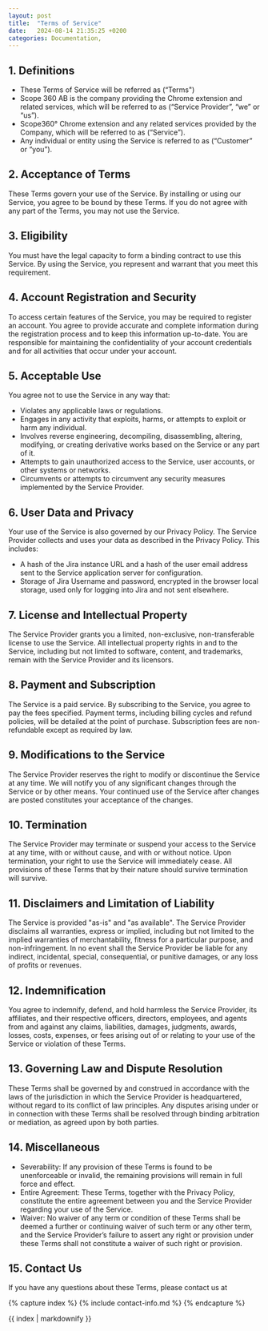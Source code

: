 ```yaml
---
layout: post
title:  "Terms of Service"
date:   2024-08-14 21:35:25 +0200
categories: Documentation,
---
```

## 1. Definitions

* These Terms of Service will be referred as (“Terms")
* Scope 360 AB is the company providing the Chrome extension and related services, which will be referred to as (“Service Provider”, “we” or “us”).
* Scope360° Chrome extension and any related services provided by the Company, which will be referred to as (“Service”).
* Any individual or entity using the Service is referred to as (“Customer” or “you”).

## 2. Acceptance of Terms

These Terms govern your use of the Service. By installing or using our Service, you agree to be bound by these Terms. If you do not agree with any part of the Terms, you may not use the Service.

## 3. Eligibility

You must have the legal capacity to form a binding contract to use this Service. By using the Service, you represent and warrant that you meet this requirement.

## 4. Account Registration and Security

To access certain features of the Service, you may be required to register an account. You agree to provide accurate and complete information during the registration process and to keep this information up-to-date. You are responsible for maintaining the confidentiality of your account credentials and for all activities that occur under your account.

## 5. Acceptable Use

You agree not to use the Service in any way that:

* Violates any applicable laws or regulations.
* Engages in any activity that exploits, harms, or attempts to exploit or harm any individual.
* Involves reverse engineering, decompiling, disassembling, altering, modifying, or creating derivative works based on the Service or any part of it.
* Attempts to gain unauthorized access to the Service, user accounts, or other systems or networks.
* Circumvents or attempts to circumvent any security measures implemented by the Service Provider.

## 6. User Data and Privacy

Your use of the Service is also governed by our Privacy Policy. The Service Provider collects and uses your data as described in the Privacy Policy. This includes:

* A hash of the Jira instance URL and a hash of the user email address sent to the Service application server for configuration.
* Storage of Jira Username and password, encrypted in the browser local storage, used only for logging into Jira and not sent elsewhere.

## 7. License and Intellectual Property

The Service Provider grants you a limited, non-exclusive, non-transferable license to use the Service. All intellectual property rights in and to the Service, including but not limited to software, content, and trademarks, remain with the Service Provider and its licensors.

## 8. Payment and Subscription

The Service is a paid service. By subscribing to the Service, you agree to pay the fees specified. Payment terms, including billing cycles and refund policies, will be detailed at the point of purchase. Subscription fees are non-refundable except as required by law.

## 9. Modifications to the Service

The Service Provider reserves the right to modify or discontinue the Service at any time. We will notify you of any significant changes through the Service or by other means. Your continued use of the Service after changes are posted constitutes your acceptance of the changes.

## 10. Termination

The Service Provider may terminate or suspend your access to the Service at any time, with or without cause, and with or without notice. Upon termination, your right to use the Service will immediately cease. All provisions of these Terms that by their nature should survive termination will survive.

## 11. Disclaimers and Limitation of Liability

The Service is provided "as-is" and "as available". The Service Provider disclaims all warranties, express or implied, including but not limited to the implied warranties of merchantability, fitness for a particular purpose, and non-infringement. In no event shall the Service Provider be liable for any indirect, incidental, special, consequential, or punitive damages, or any loss of profits or revenues.

## 12. Indemnification

You agree to indemnify, defend, and hold harmless the Service Provider, its affiliates, and their respective officers, directors, employees, and agents from and against any claims, liabilities, damages, judgments, awards, losses, costs, expenses, or fees arising out of or relating to your use of the Service or violation of these Terms.

## 13. Governing Law and Dispute Resolution

These Terms shall be governed by and construed in accordance with the laws of the jurisdiction in which the Service Provider is headquartered, without regard to its conflict of law principles. Any disputes arising under or in connection with these Terms shall be resolved through binding arbitration or mediation, as agreed upon by both parties.

## 14. Miscellaneous

* Severability: If any provision of these Terms is found to be unenforceable or invalid, the remaining provisions will remain in full force and effect.
* Entire Agreement: These Terms, together with the Privacy Policy, constitute the entire agreement between you and the Service Provider regarding your use of the Service.
* Waiver: No waiver of any term or condition of these Terms shall be deemed a further or continuing waiver of such term or any other term, and the Service Provider’s failure to assert any right or provision under these Terms shall not constitute a waiver of such right or provision.

## 15. Contact Us

If you have any questions about these Terms, please contact us at 

{% capture index %}
{% include contact-info.md %}
{% endcapture %}

{{ index | markdownify }}
